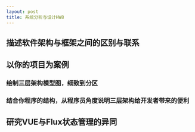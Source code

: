 ```yaml
---
layout: post
title: 系统分析与设计HW8
---
```


## 描述软件架构与框架之间的区别与联系



## 以你的项目为案例

### 绘制三层架构模型图，细致到分区

### 结合你程序的结构，从程序员角度说明三层架构给开发者带来的便利



## 研究VUE与Flux状态管理的异同